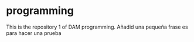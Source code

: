 # programming
This is the repository 1 of DAM programming. Añadid una pequeña frase es para hacer una prueba
